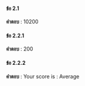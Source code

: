 #### ข้อ 2.1

**คำตอบ** : 10200

#### ข้อ 2.2.1

**คำตอบ** : 200

#### ข้อ 2.2.2

**คำตอบ** : Your score is : Average